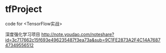 # tfProject
code for &lt;TensorFlow实战>

深度强化学习项目
http://note.youdao.com/noteshare?id=3c717662c15f693e496235487f3ea73a&sub=9C1FE2873A2F4C14A768747349556512
